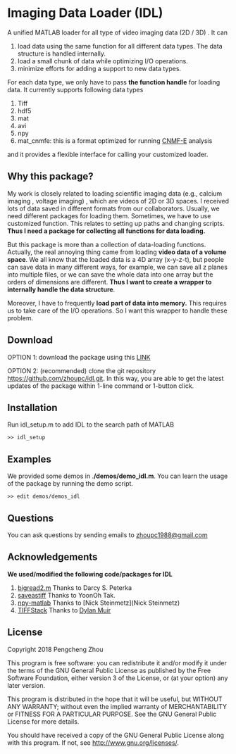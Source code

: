 # Imaging Data Loader (IDL)
A unified MATLAB loader for all type of video imaging data (2D / 3D) . It can 

1. load data using the same function for all different data types. The data structure is handled internally. 
2. load a small chunk of data while optimizing I/O operations. 
3. minimize efforts for adding a support to new data types. 

For each data type, we only have to pass **the function handle** for loading data.  It currently supports following data types 

1. Tiff 
2. hdf5
3. mat 
4. avi 
5. npy 
6. mat_cnmfe: this is a format optimized for running [CNMF-E](https://github.com/zhoupc/CNMF_E) analysis

and it provides a flexible interface for calling your customized loader. 



## Why this package? 

My work is closely related to loading scientific imaging data (e.g., calcium imaging , voltage imaging) , which are videos of 2D or 3D spaces. I received lots of data saved in different formats from our collaborators. Usually, we need different packages for loading them. Sometimes, we have to use customized function. This relates to setting up paths and changing scripts. **Thus I need a package for collecting all functions for data loading.** 

But this package is more than a collection of data-loading functions. Actually, the real annoying thing came from loading **video data of a volume space**. We all know that the loaded data is a 4D array (x-y-z-t), but people can save data in many different ways, for example, we can save all z planes into multiple files,  or we can save the whole data into one array but the orders of dimensions are different.  **Thus I want to create a wrapper to internally handle the data structure**. 

Moreover, I have to frequently **load part of data into memory.** This requires us to take care of the I/O operations. So I want this wrapper to handle these problem. 

## Download
OPTION 1: download the package using this [LINK](https://github.com/zhoupc/idl/archive/master.zip)

OPTION 2: (recommended) clone the git repository <https://github.com/zhoupc/idl.git>. In this way, you are able to get the latest updates of the package within 1-line command or 1-button click. 

## Installation
Run idl_setup.m to add IDL  to the search path of MATLAB

`>> idl_setup`

## Examples
We provided some demos in .**/demos/demo_idl.m**. You can learn the usage of the package by running the demo script. 

`>> edit demos/demos_idl`

## Questions
You can ask questions by sending emails to zhoupc1988@gmail.com 



## Acknowledgements
**We used/modified the following code/packages for IDL**

1. [bigread2.m](https://github.com/dspeterka/utils/blob/master/bigread2.m) Thanks to Darcy S. Peterka
2. [saveastiff](https://www.mathworks.com/matlabcentral/fileexchange/35684-multipage-tiff-stack) Thanks to YoonOh Tak. 
3. [npy-matlab](https://github.com/kwikteam/npy-matlab.git) Thanks to [Nick Steinmetz](Nick Steinmetz)
4. [TIFFStack](https://github.com/DylanMuir/TIFFStack) Thanks to [Dylan Muir](https://github.com/DylanMuir)



## License
Copyright 2018 Pengcheng Zhou

This program is free software: you can redistribute it and/or modify
it under the terms of the GNU General Public License as published by
the Free Software Foundation, either version 3 of the License, or
(at your option) any later version.

This program is distributed in the hope that it will be useful,
but WITHOUT ANY WARRANTY; without even the implied warranty of
MERCHANTABILITY or FITNESS FOR A PARTICULAR PURPOSE.  See the
GNU General Public License for more details.

You should have received a copy of the GNU General Public License
along with this program.  If not, see <http://www.gnu.org/licenses/>.
